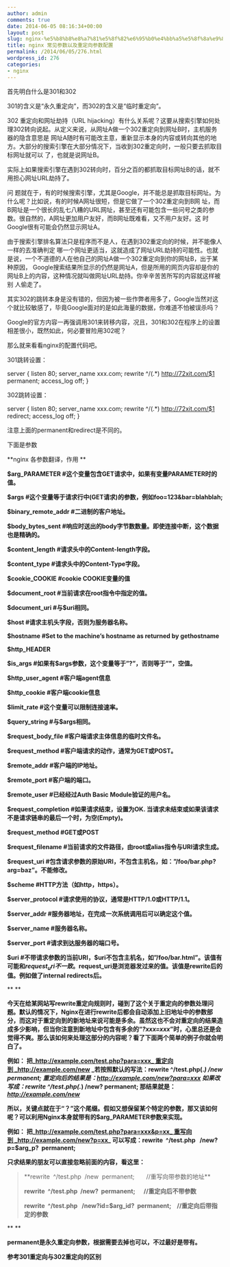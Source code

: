 ```yaml
---
author: admin
comments: true
date: 2014-06-05 08:16:34+00:00
layout: post
slug: nginx-%e5%b8%b8%e8%a7%81%e5%8f%82%e6%95%b0%e4%bb%a5%e5%8f%8a%e9%87%8d%e5%ae%9a%e5%90%91%e5%8f%82%e6%95%b0%e9%85%8d%e7%bd%ae
title: nginx 常见参数以及重定向参数配置
permalink: /2014/06/05/276.html
wordpress_id: 276
categories:
- nginx
---
```


首先明白什么是301和302

301的含义是“永久重定向”，而302的含义是“临时重定向”。

302 重定向和网址劫持（URL hijacking）有什么关系呢？这要从搜索引擎如何处理302转向说起。从定义来说，从网址A做一个302重定向到网址B时，主机服务器的隐含意思是 网址A随时有可能改主意，重新显示本身的内容或转向其他的地方。大部分的搜索引擎在大部分情况下，当收到302重定向时，一般只要去抓取目标网址就可以 了，也就是说网址B。

实际上如果搜索引擎在遇到302转向时，百分之百的都抓取目标网址B的话，就不用担心网址URL劫持了。

问 题就在于，有的时候搜索引擎，尤其是Google，并不能总是抓取目标网址。为什么呢？比如说，有的时候A网址很短，但是它做了一个302重定向到B网 址，而B网址是一个很长的乱七八糟的URL网址，甚至还有可能包含一些问号之类的参数。很自然的，A网址更加用户友好，而B网址既难看，又不用户友好。这 时Google很有可能会仍然显示网址A。

由于搜索引擎排名算法只是程序而不是人，在遇到302重定向的时候，并不能像人一样的去准确判定 哪一个网址更适当，这就造成了网址URL劫持的可能性。也就是说，一个不道德的人在他自己的网址A做一个302重定向到你的网址B，出于某种原因， Google搜索结果所显示的仍然是网址A，但是所用的网页内容却是你的网址B上的内容，这种情况就叫做网址URL劫持。你辛辛苦苦所写的内容就这样被别 人偷走了。

其实302的跳转本身是没有错的，但因为被一些作弊者用多了，Google当然对这个就比较敏感了，毕竟Google面对的是如此海量的数据，你难道不怕被误杀吗？

Google的官方内容一再强调用301来转移内容，况且，301和302在程序上的设置相差很小，既然如此，何必要冒险用302呢？

那么就来看看nginx的配置代码吧。

301跳转设置：

server {
listen 80;
server_name xxx.com;
rewrite ^/(.*) http://72xit.com/$1 permanent;
access_log off;
}

302跳转设置：

server {
listen 80;
server_name xxx.com;
rewrite ^/(.*) http://72xit.com/$1 redirect;
access_log off;
}

注意上面的permanent和redirect是不同的。

下面是参数

**nginx 各参数翻译，作用
**

**$arg_PARAMETER #这个变量包含GET请求中，如果有变量PARAMETER时的值。**

**$args #这个变量等于请求行中(GET请求)的参数，例如foo=123&bar=blahblah;**

**$binary_remote_addr #二进制的客户地址。**

**$body_bytes_sent #响应时送出的body字节数数量。即使连接中断，这个数据也是精确的。**

**$content_length #请求头中的Content-length字段。**

**$content_type #请求头中的Content-Type字段。**

**$cookie_COOKIE #cookie COOKIE变量的值**

**$document_root #当前请求在root指令中指定的值。**

**$document_uri #与$uri相同。**

**$host #请求主机头字段，否则为服务器名称。**

**$hostname #Set to the machine’s hostname as returned by gethostname**

**$http_HEADER**

**$is_args #如果有$args参数，这个变量等于”?”，否则等于”"，空值。**

**$http_user_agent #客户端agent信息**

**$http_cookie #客户端cookie信息**

**$limit_rate #这个变量可以限制连接速率。**

**$query_string #与$args相同。**

**$request_body_file #客户端请求主体信息的临时文件名。**

**$request_method #客户端请求的动作，通常为GET或POST。**

**$remote_addr #客户端的IP地址。**

**$remote_port #客户端的端口。**

**$remote_user #已经经过Auth Basic Module验证的用户名。**

**$request_completion #如果请求结束，设置为OK. 当请求未结束或如果该请求不是请求链串的最后一个时，为空(Empty)。**

**$request_method #GET或POST**

**$request_filename #当前请求的文件路径，由root或alias指令与URI请求生成。**

**$request_uri #包含请求参数的原始URI，不包含主机名，如：”/foo/bar.php?arg=baz”。不能修改。**

**$scheme #HTTP方法（如http，https）。**

**$server_protocol #请求使用的协议，通常是HTTP/1.0或HTTP/1.1。**

**$server_addr #服务器地址，在完成一次系统调用后可以确定这个值。**

**$server_name #服务器名称。**

**$server_port #请求到达服务器的端口号。**

**$uri #不带请求参数的当前URI，$uri不包含主机名，如”/foo/bar.html”。该值有可能和$request_uri 不一致。$request_uri是浏览器发过来的值。该值是rewrite后的值。例如做了internal redirects后。**

** **






**今天在给某网站写rewrite重定向规则时，碰到了这个关于重定向的参数处理问题。默认的情况下，Nginx在进行rewrite后都会自动添加上旧地址中的参数部分，而这对于重定向到的新地址来说可能是多余。虽然这也不会对重定向的结果造成多少影响，但当你注意到新地址中包含有多余的“_?xxx=xxx_”时，心里总还是会觉得不爽。那么该如何来处理这部分的内容呢？看了下面两个简单的例子你就会明白了。**

**例如：
把_http://example.com/test.php?para=xxx_ 重定向到 _http://example.com/new
_若按照默认的写法：rewrite ^/test.php(.*) /new permanent;
重定向后的结果是：_http://example.com/new?para=xxx_
如果改写成：rewrite ^/test.php(.*) /new? permanent;
那结果就是：_http://example.com/new_**

**所以，关键点就在于“？”这个尾缀。假如又想保留某个特定的参数，那又该如何呢？可以利用Nginx本身就带有的$arg_PARAMETER参数来实现。**

**例如：
把_http://example.com/test.php?para=xxx&p=xx_ 重写向到 _http://example.com/new?p=xx_
可以写成：rewrite  ^/test.php   /new?p=$arg_p?  permanent;**

**只求结果的朋友可以直接忽略前面的内容，看这里：**


<blockquote>**rewrite  ^/test.php  /new  permanent;       //重写向带参数的地址**

**rewrite  ^/test.php  /new?  permanent;      //重定向后不带参数**

**rewrite  ^/test.php   /new?id=$arg_id?  permanent;    //重定向后带指定的参数**</blockquote>







** **




**permanent是永久重定向参数，根据需要去掉也可以，不过最好是带有。**




**参考301重定向与302重定向的区别**
